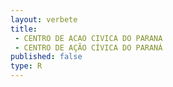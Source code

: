 ```yaml
---
layout: verbete
title:
 - CENTRO DE ACAO CIVICA DO PARANA
 - CENTRO DE AÇÃO CÍVICA DO PARANÁ
published: false
type: R
---
```


